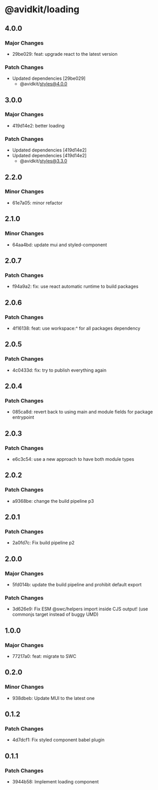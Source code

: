 # @avidkit/loading

## 4.0.0

### Major Changes

- 29be029: feat: upgrade react to the latest version

### Patch Changes

- Updated dependencies [29be029]
  - @avidkit/styles@4.0.0

## 3.0.0

### Major Changes

- 419d14e2: better loading

### Patch Changes

- Updated dependencies [419d14e2]
- Updated dependencies [419d14e2]
  - @avidkit/styles@3.3.0

## 2.2.0

### Minor Changes

- 61e7a05: minor refactor

## 2.1.0

### Minor Changes

- 64aa4bd: update mui and styled-component

## 2.0.7

### Patch Changes

- f94a9a2: fix: use react automatic runtime to build packages

## 2.0.6

### Patch Changes

- 4f16138: feat: use workspace:^ for all packages dependency

## 2.0.5

### Patch Changes

- 4c0433d: fix: try to publish everything again

## 2.0.4

### Patch Changes

- 085ca8d: revert back to using main and module fields for package entrypoint

## 2.0.3

### Patch Changes

- e6c3c54: use a new approach to have both module types

## 2.0.2

### Patch Changes

- a9368be: change the build pipeline p3

## 2.0.1

### Patch Changes

- 2a0fd7c: Fix build pipeline p2

## 2.0.0

### Major Changes

- 5fd014b: update the build pipeline and prohibit default export

### Patch Changes

- 3d626e9: Fix ESM @swc/helpers import inside CJS output! (use commonjs target instead of buggy UMD)

## 1.0.0

### Major Changes

- 77217a0: feat: migrate to SWC

## 0.2.0

### Minor Changes

- 938dbeb: Update MUI to the latest one

## 0.1.2

### Patch Changes

- 4d7dcf1: Fix styled component babel plugin

## 0.1.1

### Patch Changes

- 3944b58: Implement loading component
